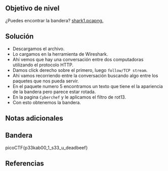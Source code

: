 ## Objetivo de nivel
¿Puedes encontrar la bandera? [shark1.pcapng.](https://mercury.picoctf.net/static/d6f9aa16d2a2c51d2e431e658d87af9e/shark1.pcapng)

## Solución
- Descargamos el archivo.
- Lo cargamos en la herramienta de Wireshark.
- Ahí vemos que hay una conversación entre dos computadoras utilizando el protocolo HTTP.
- Damos click derecho sobre el primero, luego `follow/TCP stream`.
- Ahi vamos recorriendo entre la conversación buscando algo entre los paquetes que nos pueda servir.
- En el paquete numero 5 encontramos un texto que tiene el la apariencia de la bandera pero parece estar rotada.
- En la pagina `Cyberchef` y le aplicamos el filtro de rot13.
- Con esto obtenemos la bandera.

## Notas adicionales


## Bandera
picoCTF{p33kab00_1_s33_u_deadbeef}

## Referencias

